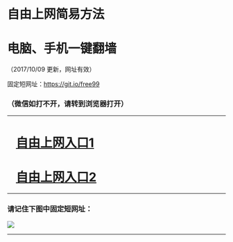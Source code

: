 ﻿# 自由上网简易方法

# 电脑、手机一键翻墙

（2017/10/09 更新，网址有效）

固定短网址：https://git.io/free99

### （微信如打不开，请转到浏览器打开）


***





# &nbsp;&nbsp; <a href="http://ft2208210764.fwq-tz-1001.info/fwqtz01.html?t=10090014871 " target="_blank">自由上网入口1</a>
# &nbsp;&nbsp; <a href="http://ft1573329742.fwq-tz-1002.info/fwqtz02.html?t=100900113643 " target="_blank">自由上网入口2</a>
***

### 请记住下图中固定短网址：

<img src="https://s3-us-west-2.amazonaws.com/fwq-1001/yjfq-20170905okok.png" /> 


***

